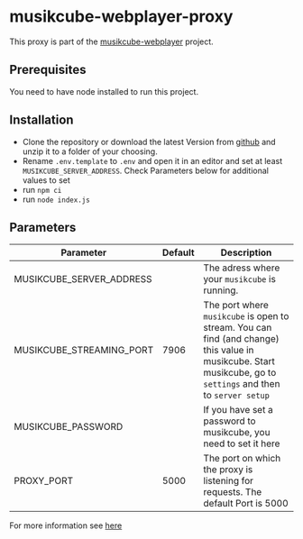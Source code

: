 # musikcube-webplayer-proxy

This proxy is part of the [musikcube-webplayer](https://github.com/typedcode/musikcube-webplayer) project.

## Prerequisites

You need to have node installed to run this project.

## Installation

- Clone the repository or download the latest Version from [github](https://github.com/typedcode/musikcube-webplayer-proxy) and unzip it to a folder of your choosing.
- Rename `.env.template` to `.env` and open it in an editor and set at least `MUSIKCUBE_SERVER_ADDRESS`. Check Parameters below for additional values to set
- run `npm ci`
- run `node index.js`

## Parameters

|Parameter               |Default| Description|
|------------------------|-------|------------|
|MUSIKCUBE_SERVER_ADDRESS|       | The adress where your `musikcube` is running.|
|MUSIKCUBE_STREAMING_PORT|7906   | The port where `musikcube` is open to stream. You can find (and change) this value in musikcube. Start musikcube, go to `settings` and then to `server setup`|
|MUSIKCUBE_PASSWORD      |       | If you have set a password to musikcube, you need to set it here|
|PROXY_PORT              |5000   | The port on which the proxy is listening for requests. The default Port is 5000|

For more information see [here](https://github.com/typedcode/musikcube-webplayer)


